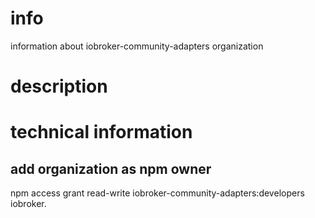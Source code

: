 # info
information about iobroker-community-adapters organization

# description

# technical information
## add organization as npm owner
npm access grant read-write iobroker-community-adapters:developers iobroker.<adaptername>
